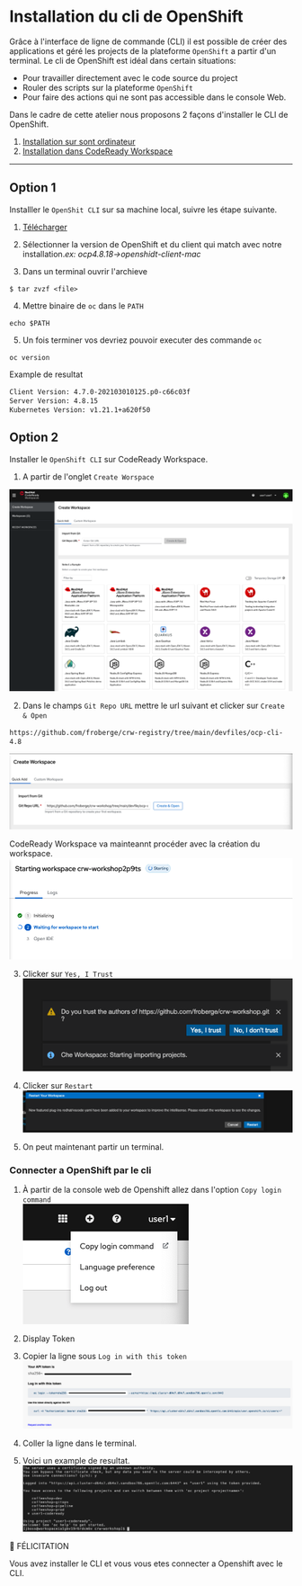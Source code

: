 # Installation du cli de OpenShift

Grâce à l'interface de ligne de commande (CLI) il est possible de créer des applications et géré les projects de la plateforme `OpenShift` a partir d'un terminal.  Le cli de OpenShift est idéal dans certain situations:
* Pour travailler directement avec le code source du project
* Rouler des scripts sur la plateforme `OpenShift`
* Pour faire des actions qui ne sont pas accessible dans le console Web.

Dans le cadre de cette atelier nous proposons 2 façons d'installer le CLI de OpenShift.
1. [Installation sur sont ordinateur](#option-1)
2. [Installation dans CodeReady Workspace](#option2)
---

## Option 1

Installler le `OpenShit CLI` sur sa machine local, suivre les étape suivante.

1. [Télécharger](https://mirror.openshift.com/pub/openshift-v4/clients/ocp/) 

2. Sélectionner la version de OpenShift et du client qui match avec notre installation.*ex: ocp4.8.18->openshidt-client-mac* 

3. Dans un terminal ouvrir l'archieve
```
$ tar zvzf <file>
```

4. Mettre binaire de `oc` dans le `PATH`
```
echo $PATH
```

5.  Un fois terminer vos devriez pouvoir executer des commande `oc`
```
oc version
```

Example de resultat
```
Client Version: 4.7.0-202103010125.p0-c66c03f
Server Version: 4.8.15
Kubernetes Version: v1.21.1+a620f50
```

## Option 2

Installer le `OpenShift CLI` sur CodeReady Workspace.

1. A partir de l'onglet `Create Worspace`

![Create Workspace](images/crw-create-workspace.png)

2. Dans le champs `Git Repo URL` mettre le url suivant et clicker sur `Create & Open`
```
https://github.com/froberge/crw-registry/tree/main/devfiles/ocp-cli-4.8
```
![Clone Repo](images/clone-ocp-cli-repo.png)

CodeReady Workspace va mainteannt procéder avec la création du workspace.
![Workspace creation Repo](images/ocp-cli-workspace-creation.png)


3. Clicker sur `Yes, I Trust`
![Trust Workspace Author](images/trust-author.png)

4. Clicker sur `Restart`
![vscode plugin](images/vscode-plugin.png)

5. On peut maintenant partir un terminal.


### Connecter a OpenShift par le cli

1. À partir de la console web de Openshift allez dans l'option `Copy login command`        
![Login command](images/login-command.png)

2. Display Token

3. Copier la ligne sous `Log in with this token`
![Login token](images/login-token.png)

4. Coller la ligne dans le terminal.

5. Voici un example de resultat.
![Example](images/terminal-example.png)

:tada: FÉLICITATION

Vous avez installer le CLI et vous vous etes connecter a Openshift avec le CLI.
